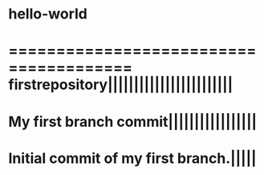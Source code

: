 # hello-world
=======================================
firstrepository||||||||||||||||||||||||
=======================================
My first branch commit|||||||||||||||||
=======================================
Initial commit of my first branch.|||||
=======================================
